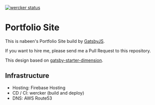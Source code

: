 [![wercker status](https://app.wercker.com/status/4edefb5b53a9c34c3dd19dd1ba8cf964/s/master "wercker status")](https://app.wercker.com/project/byKey/4edefb5b53a9c34c3dd19dd1ba8cf964)

# Portfolio Site

This is nabeen's Portfolio Site build by [GatsbyJS](https://www.gatsbyjs.org/).

If you want to hire me, please send me a Pull Request to this repository.

This design based on [gatsby-starter-dimension](https://github.com/ChangoMan/gatsby-starter-dimension).

## Infrastructure

* Hosting: Firebase Hosting
* CD / CI: wercker (build and deploy)
* DNS: AWS Route53
